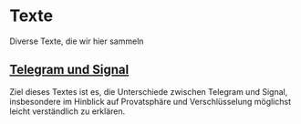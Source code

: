 # Texte
Diverse Texte, die wir hier sammeln

## [Telegram und Signal](/Telegram-and-Seignal.md)
Ziel dieses Textes ist es, die Unterschiede zwischen Telegram und Signal, insbesondere im Hinblick auf Provatsphäre und Verschlüsselung möglichst leicht verständlich zu erklären.

